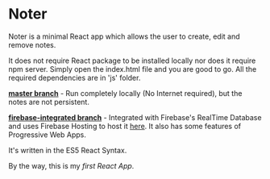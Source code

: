 # Noter
Noter is a minimal React app which allows the user to create, edit and remove notes.

It does not require React package to be installed locally nor does it require npm server.
Simply open the index.html file and you are good to go. All the required dependencies are in 'js' folder.

**[master branch](https://github.com/MananAgarwal/Noter/tree/master)** - Run completely locally (No Internet required), but the notes are not persistent.

**[firebase-integrated branch](https://github.com/MananAgarwal/Noter/tree/firebase-integrated)** - Integrated with Firebase's RealTime Database and uses Firebase Hosting to host it [here](https://noter-28228.firebaseapp.com/). It also has some features of Progressive Web Apps.

It's written in the ES5 React Syntax.

By the way, this is my _first React App_.
